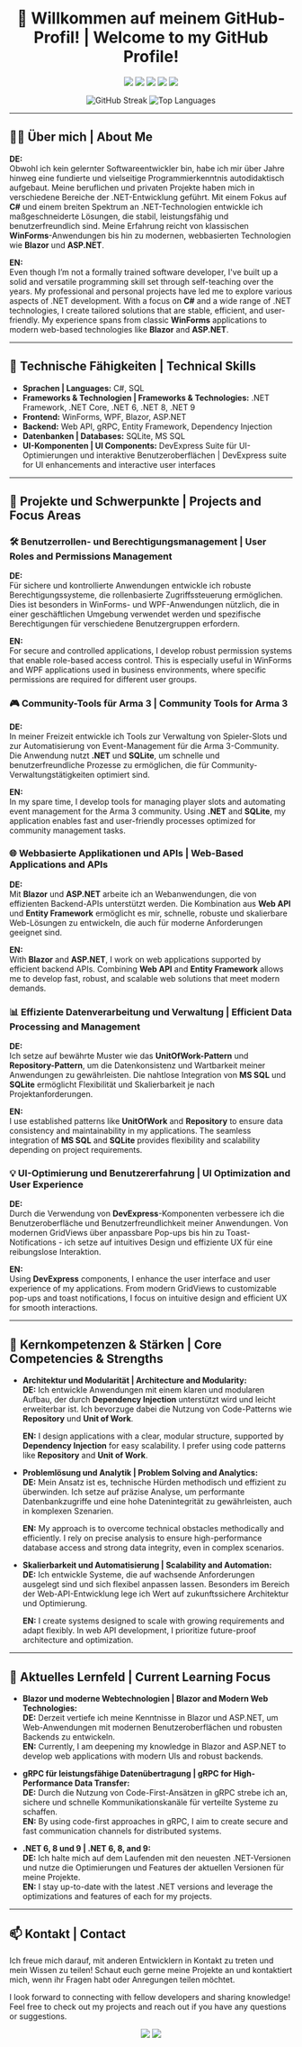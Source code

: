 <h1 align="center">👋 Willkommen auf meinem GitHub-Profil! | Welcome to my GitHub Profile!</h1>

<p align="center">
    <img src="https://img.shields.io/badge/Language-C%23-blue?style=for-the-badge&logo=c-sharp" />
    <img src="https://img.shields.io/badge/Framework-.NET%20Framework-blueviolet?style=for-the-badge&logo=dotnet" />
    <img src="https://img.shields.io/badge/Platform-WinForms/WPF-blue?style=for-the-badge&logo=windows" />
    <img src="https://img.shields.io/badge/Tool-DevExpress-orange?style=for-the-badge&logo=devexpress" />
    <img src="https://img.shields.io/badge/Database-SQLite%20%7C%20MS%20SQL-lightgrey?style=for-the-badge&logo=sqlite" />
</p>

<p align="center">
  <img src="https://github-readme-streak-stats.herokuapp.com/?user=pat2381&theme=light" alt="GitHub Streak"/>
  <img src="https://github-readme-stats.vercel.app/api/top-langs/?username=pat2381&layout=compact&theme=light" alt="Top Languages"/>
</p>

---

## 👨‍💻 Über mich | About Me

**DE:**  
Obwohl ich kein gelernter Softwareentwickler bin, habe ich mir über Jahre hinweg eine fundierte und vielseitige Programmierkenntnis autodidaktisch aufgebaut. Meine beruflichen und privaten Projekte haben mich in verschiedene Bereiche der .NET-Entwicklung geführt. Mit einem Fokus auf **C#** und einem breiten Spektrum an .NET-Technologien entwickle ich maßgeschneiderte Lösungen, die stabil, leistungsfähig und benutzerfreundlich sind. Meine Erfahrung reicht von klassischen **WinForms**-Anwendungen bis hin zu modernen, webbasierten Technologien wie **Blazor** und **ASP.NET**.

**EN:**  
Even though I’m not a formally trained software developer, I've built up a solid and versatile programming skill set through self-teaching over the years. My professional and personal projects have led me to explore various aspects of .NET development. With a focus on **C#** and a wide range of .NET technologies, I create tailored solutions that are stable, efficient, and user-friendly. My experience spans from classic **WinForms** applications to modern web-based technologies like **Blazor** and **ASP.NET**.

---

## 🚀 Technische Fähigkeiten | Technical Skills

- **Sprachen | Languages:** C#, SQL
- **Frameworks & Technologien | Frameworks & Technologies:** .NET Framework, .NET Core, .NET 6, .NET 8, .NET 9
- **Frontend:** WinForms, WPF, Blazor, ASP.NET
- **Backend:** Web API, gRPC, Entity Framework, Dependency Injection
- **Datenbanken | Databases:** SQLite, MS SQL
- **UI-Komponenten | UI Components:** DevExpress Suite für UI-Optimierungen und interaktive Benutzeroberflächen | DevExpress suite for UI enhancements and interactive user interfaces

---

## 🔧 Projekte und Schwerpunkte | Projects and Focus Areas

### 🛠 Benutzerrollen- und Berechtigungsmanagement | User Roles and Permissions Management
**DE:**  
Für sichere und kontrollierte Anwendungen entwickle ich robuste Berechtigungssysteme, die rollenbasierte Zugriffssteuerung ermöglichen. Dies ist besonders in WinForms- und WPF-Anwendungen nützlich, die in einer geschäftlichen Umgebung verwendet werden und spezifische Berechtigungen für verschiedene Benutzergruppen erfordern.

**EN:**  
For secure and controlled applications, I develop robust permission systems that enable role-based access control. This is especially useful in WinForms and WPF applications used in business environments, where specific permissions are required for different user groups.

### 🎮 Community-Tools für Arma 3 | Community Tools for Arma 3
**DE:**  
In meiner Freizeit entwickle ich Tools zur Verwaltung von Spieler-Slots und zur Automatisierung von Event-Management für die Arma 3-Community. Die Anwendung nutzt **.NET** und **SQLite**, um schnelle und benutzerfreundliche Prozesse zu ermöglichen, die für Community-Verwaltungstätigkeiten optimiert sind.

**EN:**  
In my spare time, I develop tools for managing player slots and automating event management for the Arma 3 community. Using **.NET** and **SQLite**, my application enables fast and user-friendly processes optimized for community management tasks.

### 🌐 Webbasierte Applikationen und APIs | Web-Based Applications and APIs
**DE:**  
Mit **Blazor** und **ASP.NET** arbeite ich an Webanwendungen, die von effizienten Backend-APIs unterstützt werden. Die Kombination aus **Web API** und **Entity Framework** ermöglicht es mir, schnelle, robuste und skalierbare Web-Lösungen zu entwickeln, die auch für moderne Anforderungen geeignet sind.

**EN:**  
With **Blazor** and **ASP.NET**, I work on web applications supported by efficient backend APIs. Combining **Web API** and **Entity Framework** allows me to develop fast, robust, and scalable web solutions that meet modern demands.

### 📊 Effiziente Datenverarbeitung und Verwaltung | Efficient Data Processing and Management
**DE:**  
Ich setze auf bewährte Muster wie das **UnitOfWork-Pattern** und **Repository-Pattern**, um die Datenkonsistenz und Wartbarkeit meiner Anwendungen zu gewährleisten. Die nahtlose Integration von **MS SQL** und **SQLite** ermöglicht Flexibilität und Skalierbarkeit je nach Projektanforderungen.

**EN:**  
I use established patterns like **UnitOfWork** and **Repository** to ensure data consistency and maintainability in my applications. The seamless integration of **MS SQL** and **SQLite** provides flexibility and scalability depending on project requirements.

### 💡 UI-Optimierung und Benutzererfahrung | UI Optimization and User Experience
**DE:**  
Durch die Verwendung von **DevExpress**-Komponenten verbessere ich die Benutzeroberfläche und Benutzerfreundlichkeit meiner Anwendungen. Von modernen GridViews über anpassbare Pop-ups bis hin zu Toast-Notifications - ich setze auf intuitives Design und effiziente UX für eine reibungslose Interaktion.

**EN:**  
Using **DevExpress** components, I enhance the user interface and user experience of my applications. From modern GridViews to customizable pop-ups and toast notifications, I focus on intuitive design and efficient UX for smooth interactions.

---

## 💼 Kernkompetenzen & Stärken | Core Competencies & Strengths

- **Architektur und Modularität | Architecture and Modularity:**  
  **DE:** Ich entwickle Anwendungen mit einem klaren und modularen Aufbau, der durch **Dependency Injection** unterstützt wird und leicht erweiterbar ist. Ich bevorzuge dabei die Nutzung von Code-Patterns wie **Repository** und **Unit of Work**.
  
  **EN:** I design applications with a clear, modular structure, supported by **Dependency Injection** for easy scalability. I prefer using code patterns like **Repository** and **Unit of Work**.

- **Problemlösung und Analytik | Problem Solving and Analytics:**  
  **DE:** Mein Ansatz ist es, technische Hürden methodisch und effizient zu überwinden. Ich setze auf präzise Analyse, um performante Datenbankzugriffe und eine hohe Datenintegrität zu gewährleisten, auch in komplexen Szenarien.
  
  **EN:** My approach is to overcome technical obstacles methodically and efficiently. I rely on precise analysis to ensure high-performance database access and strong data integrity, even in complex scenarios.

- **Skalierbarkeit und Automatisierung | Scalability and Automation:**  
  **DE:** Ich entwickle Systeme, die auf wachsende Anforderungen ausgelegt sind und sich flexibel anpassen lassen. Besonders im Bereich der Web-API-Entwicklung lege ich Wert auf zukunftssichere Architektur und Optimierung.
  
  **EN:** I create systems designed to scale with growing requirements and adapt flexibly. In web API development, I prioritize future-proof architecture and optimization.

---

## 🌱 Aktuelles Lernfeld | Current Learning Focus

- **Blazor und moderne Webtechnologien | Blazor and Modern Web Technologies:**  
  **DE:** Derzeit vertiefe ich meine Kenntnisse in Blazor und ASP.NET, um Web-Anwendungen mit modernen Benutzeroberflächen und robusten Backends zu entwickeln.  
  **EN:** Currently, I am deepening my knowledge in Blazor and ASP.NET to develop web applications with modern UIs and robust backends.

- **gRPC für leistungsfähige Datenübertragung | gRPC for High-Performance Data Transfer:**  
  **DE:** Durch die Nutzung von Code-First-Ansätzen in gRPC strebe ich an, sichere und schnelle Kommunikationskanäle für verteilte Systeme zu schaffen.  
  **EN:** By using code-first approaches in gRPC, I aim to create secure and fast communication channels for distributed systems.

- **.NET 6, 8 und 9 | .NET 6, 8, and 9:**  
  **DE:** Ich halte mich auf dem Laufenden mit den neuesten .NET-Versionen und nutze die Optimierungen und Features der aktuellen Versionen für meine Projekte.  
  **EN:** I stay up-to-date with the latest .NET versions and leverage the optimizations and features of each for my projects.

---

## 📫 Kontakt | Contact

Ich freue mich darauf, mit anderen Entwicklern in Kontakt zu treten und mein Wissen zu teilen! Schaut euch gerne meine Projekte an und kontaktiert mich, wenn ihr Fragen habt oder Anregungen teilen möchtet.

I look forward to connecting with fellow developers and sharing knowledge! Feel free to check out my projects and reach out if you have any questions or suggestions.

<p align="center">
    <a href="https://www.linkedin.com/in/patrick-p-225b65191/"><img src="https://img.shields.io/badge/LinkedIn-Connect-blue?style=for-the-badge&logo=linkedin" /></a>
    <a href="mailto:info@webservice-pp.de"><img src="https://img.shields.io/badge/Email-Contact%20Me-lightgrey?style=for-the-badge&logo=gmail" /></a>
</p>
